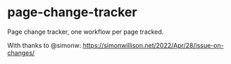 # page-change-tracker

Page change tracker, one workflow per page tracked.

With thanks to @simonw: <https://simonwillison.net/2022/Apr/28/issue-on-changes/>
